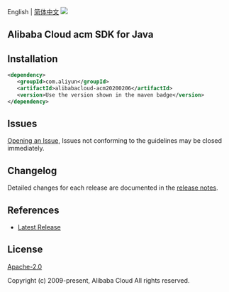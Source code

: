 English | [简体中文](README-CN.md)
![](https://aliyunsdk-pages.alicdn.com/icons/AlibabaCloud.svg)

## Alibaba Cloud acm SDK for Java

## Installation

```xml
<dependency>
   <groupId>com.aliyun</groupId>
   <artifactId>alibabacloud-acm20200206</artifactId>
   <version>Use the version shown in the maven badge</version>
</dependency>
```

## Issues
[Opening an Issue](https://github.com/aliyun/alibabacloud-java-async-sdk/issues/new), Issues not conforming to the guidelines may be closed immediately.

## Changelog
Detailed changes for each release are documented in the [release notes](./ChangeLog.txt).

## References
* [Latest Release](https://github.com/aliyun/alibabacloud-async-java-sdk/)

## License
[Apache-2.0](http://www.apache.org/licenses/LICENSE-2.0)

Copyright (c) 2009-present, Alibaba Cloud All rights reserved.